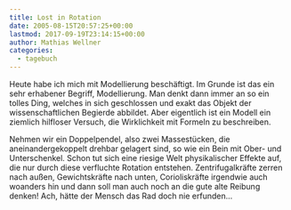```yaml
---
title: Lost in Rotation
date: 2005-08-15T20:57:25+00:00
lastmod: 2017-09-19T23:14:15+00:00
author: Mathias Wellner
categories:
  - tagebuch
---
```

Heute habe ich mich mit Modellierung beschäftigt. Im Grunde ist das ein sehr erhabener Begriff, Modellierung. Man denkt dann immer an so ein tolles Ding, welches in sich geschlossen und exakt das Objekt der wissenschaftlichen Begierde abbildet. Aber eigentlich ist ein Modell ein ziemlich hilfloser Versuch, die Wirklichkeit mit Formeln zu beschreiben. 

Nehmen wir ein Doppelpendel, also zwei Massestücken, die aneinandergekoppelt drehbar gelagert sind, so wie ein Bein mit Ober- und Unterschenkel. Schon tut sich eine riesige Welt physikalischer Effekte auf, die nur durch diese verfluchte Rotation entstehen. Zentrifugalkräfte zerren nach außen, Gewichtskräfte nach unten, Corioliskräfte irgendwie auch woanders hin und dann soll man auch noch an die gute alte Reibung denken! Ach, hätte der Mensch das Rad doch nie erfunden...